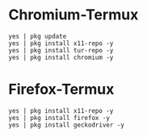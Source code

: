 # Chromium-Termux
```
yes | pkg update
yes | pkg install x11-repo -y
yes | pkg install tur-repo -y
yes | pkg install chromium -y
```

# Firefox-Termux
```
yes | pkg install x11-repo -y
yes | pkg install firefox -y
yes | pkg install geckodriver -y
```
